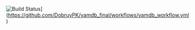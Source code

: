 ![Build Status](https://github.com/DobruyPK/yamdb_final/workflows/Run%20tests/badge.svg)](https://github.com/DobruyPK/yamdb_final/workflows/yamdb_workflow.yml)